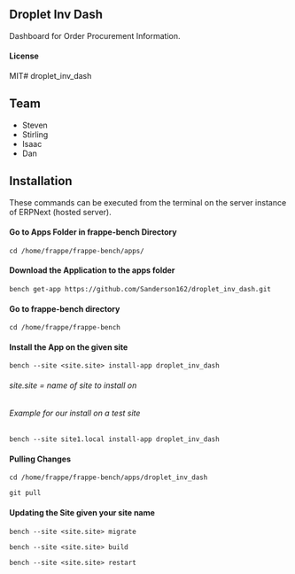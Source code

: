 ## Droplet Inv Dash

Dashboard for Order Procurement Information.

#### License

MIT# droplet_inv_dash

## Team
- Steven
- Stirling
- Isaac
- Dan

## Installation
These commands can be executed from the terminal on the server instance of ERPNext (hosted server).

#### Go to Apps Folder in frappe-bench Directory
```cd /home/frappe/frappe-bench/apps/```

#### Download the Application to the apps folder
```bench get-app https://github.com/Sanderson162/droplet_inv_dash.git```

#### Go to frappe-bench directory
```cd /home/frappe/frappe-bench```

#### Install the App on the given site
```bench --site <site.site> install-app droplet_inv_dash```
###### site.site = name of site to install on
###### Example for our install on a test site
```bench --site site1.local install-app droplet_inv_dash```

#### Pulling Changes
```cd /home/frappe/frappe-bench/apps/droplet_inv_dash```

```git pull```

#### Updating the Site given your site name
```bench --site <site.site> migrate```

```bench --site <site.site> build```

```bench --site <site.site> restart```
